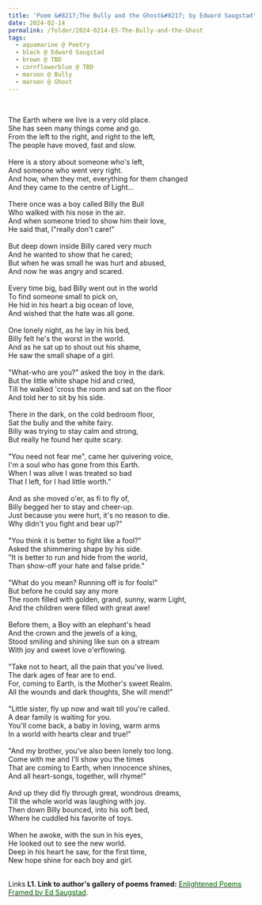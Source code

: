 ```yaml
---
title: 'Poem &#8217;The Bully and the Ghost&#8217; by Edward Saugstad'
date: 2024-02-14
permalink: /folder/2024-0214-ES-The-Bully-and-the-Ghost
tags:
  - aquamarine @ Poetry
  - black @ Edward Saugstad
  - brown @ TBD
  - cornflowerblue @ TBD
  - maroon @ Bully
  - maroon @ Ghost
---
```


<br>

<p>
The Earth where we live is a very old place.<br>
She has seen many things come and go.<br>
From the left to the right, and right to the left,<br>
The people have moved, fast and slow.<br>
<br>
Here is a story about someone who's left,<br>
And someone who went very right.<br>
And how, when they met, everything for them changed<br>
And they came to the centre of Light...<br>
<br>
There once was a boy called Billy the Bull<br>
Who walked with his nose in the air.<br>
And when someone tried to show him their love,<br>
He said that, I"really don't care!"<br>
<br>
But deep down inside Billy cared very much<br>
And he wanted to show that he cared;<br>
But when he was small he was hurt and abused,<br>
And now he was angry and scared.<br>
<br>
Every time big, bad Billy went out in the world<br>
To find someone small to pick on,<br>
He hid in his heart a big ocean of love,<br>
And wished that the hate was all gone.<br>
<br>
One lonely night, as he lay in his bed,<br>
Billy felt he's the worst in the world.<br>
And as he sat up to shout out his shame,<br>
He saw the small shape of a girl.<br>
<br>
"What-who are you?" asked the boy in the dark.<br>
But the little white shape hid and cried,<br>
Till he walked 'cross the room and sat on the floor<br>
And told her to sit by his side.<br>
<br>
There in the dark, on the cold bedroom floor,<br>
Sat the bully and the white fairy.<br>
Billy was trying to stay calm and strong,<br>
But really he found her quite scary.<br>
<br>
"You need not fear me", came her quivering voice,<br>
I'm a soul who has gone from this Earth.<br>
When I was alive I was treated so bad<br>
That I left, for I had little worth."<br>
<br>
And as she moved o'er, as fi to fly of,<br>
Billy begged her to stay and cheer-up.<br>
Just because you were hurt, it's no reason to die.<br>
Why didn't you fight and bear up?"<br>
<br>
"You think it is better to fight like a fool?"<br>
Asked the shimmering shape by his side.<br>
"It is better to run and hide from the world,<br>
Than show-off your hate and false pride."<br>
<br>
"What do you mean? Running off is for fools!"<br>
But before he could say any more<br>
The room filled with golden, grand, sunny, warm Light,<br>
And the children were filled with great awe!<br>
<br>
Before them, a Boy with an elephant's head<br>
And the crown and the jewels of a king,<br>
Stood smiling and shining like sun on a stream<br>
With joy and sweet love o'erflowing.<br>
<br>
"Take not to heart, all the pain that you've lived.<br>
The dark ages of fear are to end.<br>
For, coming to Earth, is the Mother's sweet Realm.<br>
All the wounds and dark thoughts, She will mend!"<br>
<br>
"Little sister, fly up now and wait till you're called.<br> 
A dear family is waiting for you.<br>
You'll come back, a baby in loving, warm arms<br>
In a world with hearts clear and true!"<br>
<br>
"And my brother, you've also been lonely too long.<br>
Come with me and I'll show you the times<br>
That are coming to Earth, when innocence shines,<br>
And all heart-songs, together, will rhyme!"<br>
<br>
And up they did fly through great, wondrous dreams,<br>
Till the whole world was laughing with joy.<br>
Then down Billy bounced, into his soft bed,<br>
Where he cuddled his favorite of toys.<br>
<br>
When he awoke, with the sun in his eyes,<br>
He looked out to see the new world.<br>
Deep in his heart he saw, for the first time,<br>
New hope shine for each boy and girl.<br>
</p>

<br>

<wave-list>
<list-title color="DarkSeaGreen" width="40">Links</list-title>
  <list-item color="BlanchedAlmond"  width="300"><b> L1. Link to author's gallery of poems framed:</b> <a href="https://imageevent.com/sahaja/art/enlightenedpoemsframedbyedsaugstad"><font color="DarkGreen">Enlightened Poems Framed by Ed Saugstad</font></a>. </list-item>
</wave-list>